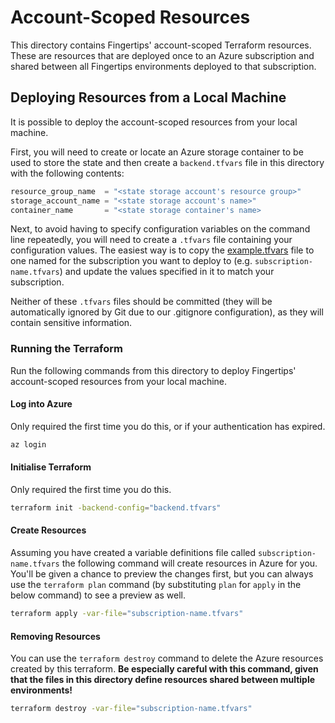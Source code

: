 # Account-Scoped Resources

This directory contains Fingertips' account-scoped Terraform resources. These are resources that are deployed once to an Azure subscription and shared between all Fingertips environments deployed to that subscription.

## Deploying Resources from a Local Machine

It is possible to deploy the account-scoped resources from your local machine.

First, you will need to create or locate an Azure storage container to be used to store the state and then create a `backend.tfvars` file in this directory with the following contents:

```terraform
resource_group_name  = "<state storage account's resource group>"
storage_account_name = "<state storage account's name>"
container_name       = "<state storage container's name>
```

Next, to avoid having to specify configuration variables on the command line repeatedly, you will need to create a `.tfvars` file containing your configuration values. The easiest way is to copy the [example.tfvars](example.tfvars) file to one named for the subscription you want to deploy to (e.g. `subscription-name.tfvars`) and update the values specified in it to match your subscription.

Neither of these `.tfvars` files should be committed (they will be automatically ignored by Git due to our .gitignore configuration), as they will contain sensitive information.

### Running the Terraform

Run the following commands from this directory to deploy Fingertips' account-scoped resources from your local machine.

#### Log into Azure

Only required the first time you do this, or if your authentication has expired.

```bash
az login
```

#### Initialise Terraform

Only required the first time you do this.

```bash
terraform init -backend-config="backend.tfvars"
```

#### Create Resources

Assuming you have created a variable definitions file called `subscription-name.tfvars` the following command will create resources in Azure for you. You'll be given a chance to preview the changes first, but you can always use the `terraform plan` command (by substituting `plan` for `apply` in the below command) to see a preview as well.

```bash
terraform apply -var-file="subscription-name.tfvars"
```

#### Removing Resources

You can use the `terraform destroy` command to delete the Azure resources created by this terraform. **Be especially careful with this command, given that the files in this directory define resources shared between multiple environments!**

```bash
terraform destroy -var-file="subscription-name.tfvars"
```
